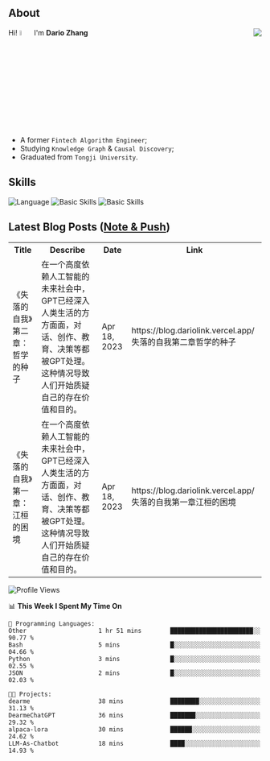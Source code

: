 ## About

<img align="right" src="https://github-readme-stats.vercel.app/api?username=dario-github&show_icons=true&bg_color=00000000&hide_title=true&hide_border=true&include_all_commits=true&count_private=true&theme=transparent" />

Hi! <img src="https://media.giphy.com/media/hvRJCLFzcasrR4ia7z/giphy.gif" width="5%"> I'm **Dario Zhang**

- A former `Fintech Algorithm Engineer`;
- Studying `Knowledge Graph` & `Causal Discovery`;
- Graduated from `Tongji University`.

## Skills

![Language](https://skillicons.dev/icons?i=py,matlab,pytorch,latex,regex,mysql,sqlite)
![Basic Skills](https://skillicons.dev/icons?i=bash,git,linux,md)
![Basic Skills](https://skillicons.dev/icons?i=vim,vscode,jupyterlab)

## Latest Blog Posts ([Note & Push](https://blog.dariolink.vercel.app/))

<table>
  <tr><th>Title</th><th>Describe</th><th>Date</th><th>Link</th></tr>
  <!-- BLOG-POST-LIST:START --><tr><td>《失落的自我》第二章：哲学的种子</td><td>在一个高度依赖人工智能的未来社会中，GPT已经深入人类生活的方方面面，对话、创作、教育、决策等都被GPT处理。这种情况导致人们开始质疑自己的存在价值和目的。</td><td>Apr 18, 2023</td><td>https://blog.dariolink.vercel.app/失落的自我第二章哲学的种子</td></tr><tr><td>《失落的自我》第一章：江桓的困境</td><td>在一个高度依赖人工智能的未来社会中，GPT已经深入人类生活的方方面面，对话、创作、教育、决策等都被GPT处理。这种情况导致人们开始质疑自己的存在价值和目的。</td><td>Apr 18, 2023</td><td>https://blog.dariolink.vercel.app/失落的自我第一章江桓的困境</td></tr><!-- BLOG-POST-LIST:END -->
</table>

<!--START_SECTION:waka-->
![Profile Views](http://img.shields.io/badge/Profile%20Views-0-blue)

📊 **This Week I Spent My Time On** 

```text
💬 Programming Languages: 
Other                    1 hr 51 mins        ███████████████████████░░   90.77 % 
Bash                     5 mins              █░░░░░░░░░░░░░░░░░░░░░░░░   04.66 % 
Python                   3 mins              █░░░░░░░░░░░░░░░░░░░░░░░░   02.55 % 
JSON                     2 mins              █░░░░░░░░░░░░░░░░░░░░░░░░   02.03 % 

🐱‍💻 Projects: 
dearme                   38 mins             ████████░░░░░░░░░░░░░░░░░   31.13 % 
DearmeChatGPT            36 mins             ███████░░░░░░░░░░░░░░░░░░   29.32 % 
alpaca-lora              30 mins             ██████░░░░░░░░░░░░░░░░░░░   24.62 % 
LLM-As-Chatbot           18 mins             ████░░░░░░░░░░░░░░░░░░░░░   14.93 % 
```


<!--END_SECTION:waka-->
